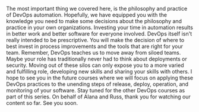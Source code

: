 The most important thing we covered here, is the philosophy and practice of DevOps automation. Hopefully, we have equipped you with the knowledge you need to make some decisions about the philosophy and practice in your own organizations. Investing your time in automation results in better work and better software for everyone involved. DevOps itself isn't really intended to be prescriptive. You will make the decision of where to best invest in process improvements and the tools that are right for your team. Remember, DevOps teaches us to move away from siloed teams. Maybe your role has traditionally never had to think about deployments or security. Moving out of these silos can only expose you to a more varied and fulfilling role, developing new skills and sharing your skills with others. I hope to see you in the future courses where we will focus on applying these DevOps practices to the unending steps of release, deploy, operation, and monitoring of your software. Stay tuned for the other DevOps courses as part of this series. On behalf of Alana and Russ, thank you for watching our content so far. See you soon.